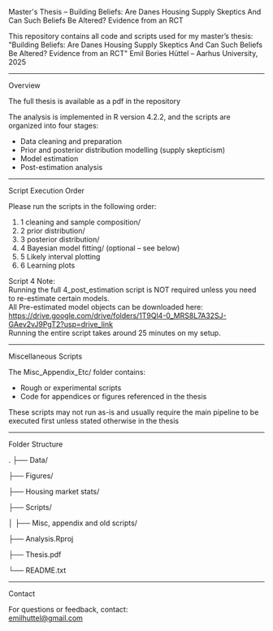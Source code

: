 Master's Thesis – Building Beliefs: Are Danes Housing Supply Skeptics And Can Such Beliefs Be Altered? Evidence from an RCT

This repository contains all code and scripts used for my master’s thesis:  
"Building Beliefs: Are Danes Housing Supply Skeptics And Can Such Beliefs Be Altered? Evidence from an RCT"
Emil Bories Hüttel – Aarhus University, 2025

-------------------------------------------------------------------------------

Overview

The full thesis is available as a pdf in the repository 

The analysis is implemented in R version 4.2.2, and the scripts are organized into four stages:  
- Data cleaning and preparation  
- Prior and posterior distribution modelling (supply skepticism)
- Model estimation  
- Post-estimation analysis

-------------------------------------------------------------------------------

Script Execution Order

Please run the scripts in the following order:

1. 1 cleaning and sample composition/  
2. 2 prior distribution/  
3. 3 posterior distribution/  
4. 4 Bayesian model fitting/ (optional – see below)
5. 5 Likely interval plotting 
6. 6 Learning plots  

Script 4 Note:  
Running the full 4_post_estimation script is NOT required unless you need to re-estimate certain models.  
All Pre-estimated model objects can be downloaded here: https://drive.google.com/drive/folders/1T9Ql4-0_MRS8L7A32SJ-GAev2vJ9PgT2?usp=drive_link   
Running the entire script takes around 25 minutes on my setup.

-------------------------------------------------------------------------------

Miscellaneous Scripts

The Misc_Appendix_Etc/ folder contains:

- Rough or experimental scripts  
- Code for appendices or figures referenced in the thesis  

These scripts may not run as-is and usually require the main pipeline to be executed first unless stated otherwise in the thesis 

-------------------------------------------------------------------------------

Folder Structure

.
├── Data/

├── Figures/

├── Housing market stats/

├── Scripts/

│   ├── Misc, appendix and old scripts/ 

├── Analysis.Rproj

├── Thesis.pdf

└── README.txt

-------------------------------------------------------------------------------

Contact

For questions or feedback, contact:  
emilhuttel@gmail.com
